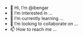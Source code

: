 - 👋 Hi, I’m @ibengar
- 👀 I’m interested in ...
- 🌱 I’m currently learning ...
- 💞️ I’m looking to collaborate on ...
- 📫 How to reach me ...

<!---
ibengar/ibengar is a ✨ special ✨ repository because its `README.md` (this file) appears on your GitHub profile.
You can click the Preview link to take a look at your changes.
--->
